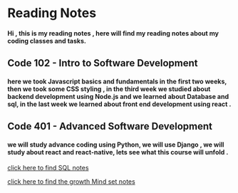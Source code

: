 # Reading Notes
#### Hi , this is my reading notes , here will find my reading notes about my coding classes and tasks.
## Code 102 - Intro to Software Development
#### here we took Javascript basics and fundamentals in the first two weeks, then we took some CSS styling , in the third week we studied about backend development using Node.js and we learned about Database and sql, in the last week we learned about front end development using react .
## Code 401 - Advanced Software Development
#### we will study advance coding using **Python**, we will use **Django** , we will study about react and react-native, lets see what this course will unfold .



[click here to find SQL notes](./SQL.html)

[click here to find the growth Mind set notes](./TheGrowthMindset.html)

